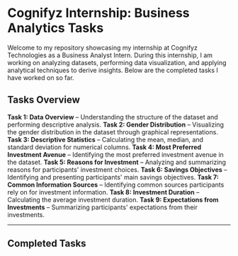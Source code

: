 # Cognifyz Internship: Business Analytics Tasks

Welcome to my repository showcasing my internship at Cognifyz Technologies as a Business Analyst Intern. During this internship, I am working on analyzing datasets, performing data visualization, and applying analytical techniques to derive insights. Below are the completed tasks I have worked on so far.

## Tasks Overview
**Task 1: Data Overview** – Understanding the structure of the dataset and performing descriptive analysis.
**Task 2: Gender Distribution** – Visualizing the gender distribution in the dataset through graphical representations.
**Task 3: Descriptive Statistics** – Calculating the mean, median, and standard deviation for numerical columns.
**Task 4: Most Preferred Investment Avenue** – Identifying the most preferred investment avenue in the dataset.
**Task 5: Reasons for Investment** – Analyzing and summarizing reasons for participants' investment choices.
**Task 6: Savings Objectives** – Identifying and presenting participants' main savings objectives.
**Task 7: Common Information Sources** – Identifying common sources participants rely on for investment information.
**Task 8: Investment Duration** – Calculating the average investment duration.
**Task 9: Expectations from Investments** – Summarizing participants' expectations from their investments.

---

## Completed Tasks
